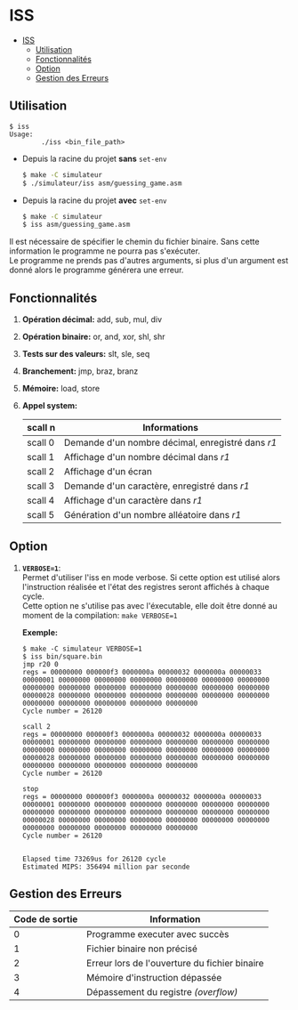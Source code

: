 # ISS

- [ISS](#iss)
  - [Utilisation](#utilisation)
  - [Fonctionnalités](#fonctionnalités)
  - [Option](#option)
  - [Gestion des Erreurs](#gestion-des-erreurs)

## Utilisation 

```
$ iss
Usage:
        ./iss <bin_file_path>
```

- Depuis la racine du projet __sans__ `set-env`
   ```bash
   $ make -C simulateur
   $ ./simulateur/iss asm/guessing_game.asm
   ```

- Depuis la racine du projet __avec__ `set-env`
   ```bash
   $ make -C simulateur
   $ iss asm/guessing_game.asm
   ```


Il est nécessaire de spécifier le chemin du fichier binaire. Sans cette information le programme ne pourra pas s'exécuter. \
Le programme ne prends pas d'autres arguments, si plus d'un argument est donné alors le programme générera une erreur.

## Fonctionnalités

1. __Opération décimal:__
   add, sub, mul, div

2. __Opération binaire:__
   or, and, xor, shl, shr

3. __Tests sur des valeurs:__
   slt, sle, seq

4. __Branchement:__
   jmp, braz, branz

5. __Mémoire:__
   load, store

6. __Appel system:__
   
   scall n | Informations
   --------|-------------
   scall 0 | Demande d'un nombre décimal, enregistré dans _r1_
   scall 1 | Affichage d'un nombre décimal dans _r1_
   scall 2 | Affichage d'un écran 
   scall 3 | Demande d'un caractère, enregistré dans _r1_
   scall 4 | Affichage d'un caractère dans _r1_
   scall 5 | Génération d'un nombre alléatoire dans _r1_

## Option 

1. __`VERBOSE=1`__:\
   Permet d'utiliser l'iss en mode verbose. Si cette option est utilisé alors l'instruction réalisée et l'état des registres seront affichés à chaque cycle. \
   Cette option ne s'utilise pas avec l'éxecutable, elle doit être donné au moment de la compilation: `make VERBOSE=1`

   __Exemple:__
   ```
   $ make -C simulateur VERBOSE=1
   $ iss bin/square.bin
   jmp r20 0
   regs = 00000000 000000f3 0000000a 00000032 0000000a 00000033 00000001 00000000 00000000 00000000 00000000 00000000 00000000 00000000 00000000 00000000 00000000 00000000 00000000 00000000 00000028 00000000 00000000 00000000 00000000 00000000 00000000 00000000 00000000 00000000 00000000 00000000
   Cycle number = 26120

   scall 2
   regs = 00000000 000000f3 0000000a 00000032 0000000a 00000033 00000001 00000000 00000000 00000000 00000000 00000000 00000000 00000000 00000000 00000000 00000000 00000000 00000000 00000000 00000028 00000000 00000000 00000000 00000000 00000000 00000000 00000000 00000000 00000000 00000000 00000000
   Cycle number = 26120

   stop
   regs = 00000000 000000f3 0000000a 00000032 0000000a 00000033 00000001 00000000 00000000 00000000 00000000 00000000 00000000 00000000 00000000 00000000 00000000 00000000 00000000 00000000 00000028 00000000 00000000 00000000 00000000 00000000 00000000 00000000 00000000 00000000 00000000 00000000
   Cycle number = 26120


   Elapsed time 73269us for 26120 cycle
   Estimated MIPS: 356494 million par seconde
   ```

## Gestion des Erreurs

Code de sortie | Information 
---------------|------------
0              | Programme executer avec succès
1              | Fichier binaire non précisé
2              | Erreur lors de l'ouverture du fichier binaire
3              | Mémoire d'instruction dépassée
4              | Dépassement du registre _(overflow)_
